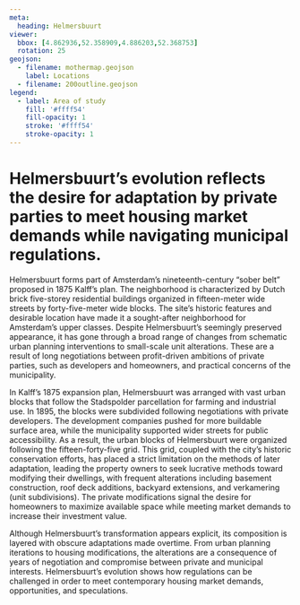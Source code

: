 ```yaml
---
meta:
  heading: Helmersbuurt
viewer:
  bbox: [4.862936,52.358909,4.886203,52.368753]
  rotation: 25
geojson:
  - filename: mothermap.geojson
    label: Locations
  - filename: 200outline.geojson
legend:
  - label: Area of study
    fill: '#ffff54'
    fill-opacity: 1
    stroke: '#ffff54'
    stroke-opacity: 1
---
```

# Helmersbuurt’s evolution reflects the desire for adaptation by private parties to meet housing market demands while navigating municipal regulations.

Helmersbuurt forms part of Amsterdam’s nineteenth-century “sober belt” proposed in 1875 Kalff’s plan. The neighborhood is characterized by Dutch brick five-storey residential buildings organized in fifteen-meter wide streets by forty-five-meter wide blocks. The site’s historic features and desirable location have made it a sought-after neighborhood for Amsterdam’s upper classes. Despite Helmersbuurt’s seemingly preserved appearance, it has gone through a broad range of changes from schematic urban planning interventions to small-scale unit alterations. These are a result of long negotiations between profit-driven ambitions of private parties, such as developers and homeowners, and practical concerns of the municipality. 

In Kalff’s 1875 expansion plan, Helmersbuurt was arranged with vast urban blocks that follow the Stadspolder parcellation for farming and industrial use. In 1895, the blocks were subdivided following negotiations with private developers. The development companies pushed for more buildable surface area, while the municipality supported wider streets for public accessibility. As a result, the urban blocks of Helmersbuurt were organized following the fifteen-forty-five grid. This grid, coupled with the city’s historic conservation efforts, has placed a strict limitation on the methods of later adaptation, leading the property owners to seek lucrative methods toward modifying their dwellings, with frequent alterations including basement construction, roof deck additions, backyard extensions, and verkamering (unit subdivisions). The private modifications signal the desire for homeowners to maximize available space while meeting market demands to increase their investment value.

Although Helmersbuurt’s transformation appears explicit, its composition is layered with obscure adaptations made overtime. From urban planning iterations to housing modifications, the alterations are a consequence of years of negotiation and compromise between private and municipal interests. Helmersbuurt’s evolution shows how regulations can be challenged in order to meet contemporary housing market demands, opportunities, and speculations.


